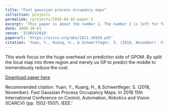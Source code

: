 ```yaml
---
title: "Fast gaussian process occupancy maps"
collection: projects
permalink: /projects/2018-04-01-paper-1
excerpt: 'This paper is about the number 1. The number 2 is left for future work.'
date: 2009-10-01
venue: 'ICARCV2018'
paperurl: 'https://arxiv.org/abs/1811.10156.pdf'
citation: 'Yuan, Y., Kuang, H., & Schwertfeger, S. (2018, November). Fast Gaussian Process Occupancy Maps. In 2018 15th International Conference on Control, Automation, Robotics and Vision (ICARCV) (pp. 1502-1507). IEEE.'
---
```


This work focus on the huge overhead on prediction side of GPOM. By split the local map into three region and merely us GP to predict the middle to tremendously reduce the cost.

[Download paper here](https://arxiv.org/abs/1811.10156.pdf)

Recommended citation: Yuan, Y., Kuang, H., & Schwertfeger, S. (2018, November). Fast Gaussian Process Occupancy Maps. In 2018 15th International Conference on Control, Automation, Robotics and Vision (ICARCV) (pp. 1502-1507). IEEE.'
